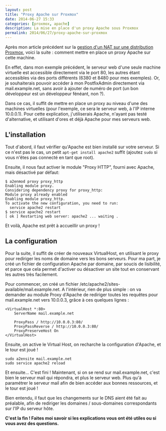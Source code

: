 ```yaml
---
layout: post
title: "Proxy Apache sur Proxmox"
date: 2014-06-27 15:33
categories: [proxmox, apache]
description: La mise en place d'un proxy Apache sous Proxmox
permalink: 2014/06/27/proxy-apache-sur-proxmox
---
```


Après mon article précédent sur la [gestion d'un NAT sur une distribution Proxmox](/blog/2013/09/18/proxmox-et-la-gestion-du-nat/), voici la suite : comment mettre en place un proxy Apache sur cette machine.<!-- more -->

En effet, dans mon exemple précédent, le serveur web d'une seule machine virtuelle est accessible directement via le port 80, les autres étant accessibles via des ports différents (6380 et 8480 pour mes exemples). Or, je souhaiterais pouvoir accéder à mon PostfixAdmin directement via mail.example.net, sans avoir à ajouter de numéro de port (un bon développeur est un développeur fénéant, non ?).

Dans ce cas, il suffit de mettre en place un proxy au niveau d'une des machines virtuelles (pour l'exemple, ce sera le serveur web, à l'IP interne 10.0.0.1). Pour cette explication, j'utiliserais Apache, n'ayant pas testé d'alternative, et utilisant d'ores et déjà Apache pour mes serveurs web.

## L'installation

Tout d'abord, il faut vérifier qu'Apache est bien installé sur votre serveur. Si ce n'est pas le cas, un petit ``apt-get install apache2`` suffit (ajoutez ``sudo`` si vous n'êtes pas connecté en tant que root).

Ensuite, il nous faut activer le module "Proxy HTTP", fourni avec Apache, mais désactivé par défaut:

	$ a2enmod proxy proxy_http
	Enabling module proxy.
	Considering dependency proxy for proxy_http:
	Module proxy already enabled
	Enabling module proxy_http.
	To activate the new configuration, you need to run:
	  service apache2 restart
	$ service apache2 restart
	[ ok ] Restarting web server: apache2 ... waiting .

Et voilà, Apache est prêt à accueillir un proxy !

## La configuration

Pour la suite, il suffit de créer de nouveaux VirtualHost, en utilisant le proxy pour rediriger les noms de domaine vers les bons serveurs. Pour ma part, je créé un fichier de configuration Apache par domaine, par soucis de lisibilité, et parce que cela permet d'activer ou désactiver un site tout en conservant les autres très facilement.

Pour commencer, on créé un fichier /etc/apache2/sites-available/mail.example.net. A l'intérieur, rien de plus simple : on va demander au module Proxy d'Apache de rediriger toutes les requêtes pour mail.example.net vers 10.0.0.3, grâce à ces quelques lignes :

	<VirtualHost *:80>
	    ServerName mail.example.net

	    ProxyPass / http://10.0.0.3:80/
	    ProxyPassReverse / http://10.0.0.3:80/
	    ProxyPreserveHost On
	</VirtualHost>

Ensuite, on active le Virtual Host, on recharche la configuration d'Apache, et le tour est joué !

	sudo a2ensite mail.example.net
	sudo service apache2 reload

Et ensuite... C'est fini ! Maintenant, si on se rend sur mail.example.net, c'est bien le serveur mail qui répondra, et plus le serveur web. Plus qu'à paramétrer le serveur mail afin de bien accéder aux bonnes ressources, et le tour est joué !

Bien entendu, il faut que les changements sur le DNS aient été fait au préalable, afin de rediriger les domaines / sous-domaines correspondants sur l'IP du serveur hôte.

__C'est la fin ! Faites moi savoir si les explications vous ont été utiles ou si vous avez des questions.__
